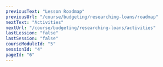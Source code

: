 ```yaml
---
previousText: "Lesson Roadmap"
previousUrl: "/course/budgeting/researching-loans/roadmap"
nextText: "Activities"
nextUrl: "/course/budgeting/researching-loans/activities"
lastLession: "false"
lastSession: "false"
courseModuleId: "5"
sessionId: "4"
pageId: "6"
---
```



<sparkle-animation-player src="./animation/m3l3.js" composition="3FC01BEEAB397745AD18E137FCE8B315"></sparkle-animation-player>